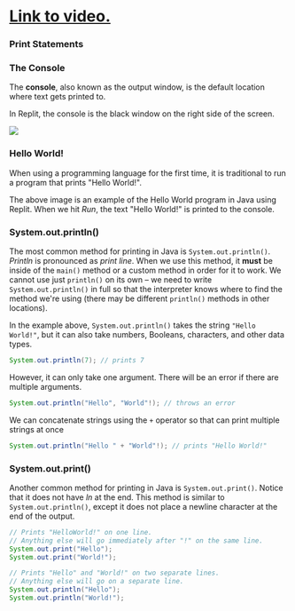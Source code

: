 # [Link to video.](https://www.youtube.com/watch?v=-iUM7cYUykg&list=PLVD25niNi0BnyWtuQTSchyZWbQrMq_PUu)

### Print Statements

### The Console

The **console**, also known as the output window, is the default location where text gets printed to.

In Replit, the console is the black window on the right side of the screen.

![](../../Images/Hello_World_Java_Full_2.png)

### Hello World!

When using a programming language for the first time, it is traditional to run a program that prints "Hello World!".

The above image is an example of the Hello World program in Java using Replit. When we hit *Run*, the text "Hello World!" is printed to the console. 

### System.out.println()

The most common method for printing in Java is `System.out.println()`. *Println* is pronounced as *print line*. When we use this method, it **must** be inside of the `main()` method or a custom method in order for it to work. We cannot use just `println()` on its own – we need to write `System.out.println()` in full so that the interpreter knows where to find the method we're using (there may be different `println()` methods in other locations).

In the example above, `System.out.println()` takes the string `"Hello World!"`, but it can also take numbers, Booleans, characters, and other data types.

```java
System.out.println(7); // prints 7
```

However, it can only take one argument. There will be an error if there are multiple arguments.

```java
System.out.println("Hello", "World"!); // throws an error
```

We can concatenate strings using the `+` operator so that can print multiple strings at once

```java
System.out.println("Hello " + "World"!); // prints "Hello World!"
```


### System.out.print()

Another common method for printing in Java is `System.out.print()`. Notice that it does not have *ln* at the end. This method is similar to `System.out.println()`, except it does not place a newline character at the end of the output.

```java
// Prints "HelloWorld!" on one line. 
// Anything else will go immediately after "!" on the same line.
System.out.print("Hello");
System.out.print("World!");
```

```java
// Prints "Hello" and "World!" on two separate lines. 
// Anything else will go on a separate line.
System.out.println("Hello");
System.out.println("World!");
```

